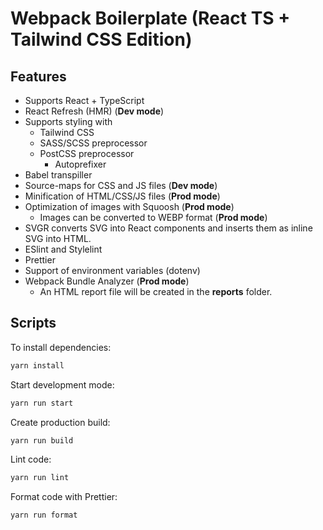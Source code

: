 # Webpack Boilerplate (React TS + Tailwind CSS Edition)

## Features

- Supports React + TypeScript
- React Refresh (HMR) (**Dev mode**)
- Supports styling with
  - Tailwind CSS
  - SASS/SCSS preprocessor
  - PostCSS preprocessor
    - Autoprefixer
- Babel transpiller
- Source-maps for CSS and JS files (**Dev mode**)
- Minification of HTML/CSS/JS files (**Prod mode**)
- Optimization of images with Squoosh (**Prod mode**)
  - Images can be converted to WEBP format (**Prod mode**)
- SVGR converts SVG into React components and inserts them as inline SVG into HTML.
- ESlint and Stylelint
- Prettier
- Support of environment variables (dotenv)
- Webpack Bundle Analyzer (**Prod mode**)
  - An HTML report file will be created in the **reports** folder.

## Scripts

To install dependencies:

```sh
yarn install
```

Start development mode:

```sh
yarn run start
```

Create production build:

```sh
yarn run build
```

Lint code:

```sh
yarn run lint
```

Format code with Prettier:

```sh
yarn run format
```
